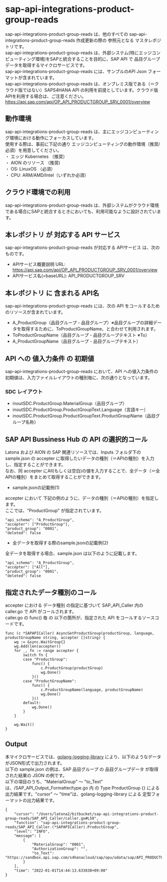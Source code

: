 # sap-api-integrations-product-group-reads
sap-api-integrations-product-group-reads は、他のすべての sap-api-integrations-product-group-reads 作成更新の際の 参照元となる マスタレポジトリです。  
sap-api-integrations-product-group-reads は、外部システム(特にエッジコンピューティング環境)をSAPと統合することを目的に、SAP API で 品目グループデータを取得するマイクロサービスです。    
sap-api-integrations-product-group-reads には、サンプルのAPI Json フォーマットが含まれています。   
sap-api-integrations-product-group-reads は、オンプレミス版である（＝クラウド版ではない）SAPS4HANA API の利用を前提としています。クラウド版APIを利用する場合は、ご注意ください。   
https://api.sap.com/api/OP_API_PRODUCTGROUP_SRV_0001/overview

## 動作環境  
sap-api-integrations-product-group-reads は、主にエッジコンピューティング環境における動作にフォーカスしています。  
使用する際は、事前に下記の通り エッジコンピューティングの動作環境（推奨/必須）を用意してください。  
・ エッジ Kubernetes （推奨）    
・ AION のリソース （推奨)    
・ OS: LinuxOS （必須）    
・ CPU: ARM/AMD/Intel（いずれか必須）　　

## クラウド環境での利用
sap-api-integrations-product-group-reads は、外部システムがクラウド環境である場合にSAPと統合するときにおいても、利用可能なように設計されています。  

## 本レポジトリ が 対応する API サービス
sap-api-integrations-product-group-reads が対応する APIサービス は、次のものです。

* APIサービス概要説明 URL: https://api.sap.com/api/OP_API_PRODUCTGROUP_SRV_0001/overview  
* APIサービス名(=baseURL): API_PRODUCTGROUP_SRV

## 本レポジトリ に 含まれる API名
sap-api-integrations-product-group-reads には、次の API をコールするためのリソースが含まれています。  

* A_ProductGroup（品目グループ - 品目グループ）※品目グループの詳細データを取得するために、ToProductGroupName、と合わせて利用されます。
* ToProductGroupName（品目グループ - 品目グループテキスト ※To）
* A_ProductGroupName（品目グループ - 品目グループテキスト）

## API への 値入力条件 の 初期値
sap-api-integrations-product-group-reads において、API への値入力条件の初期値は、入力ファイルレイアウトの種別毎に、次の通りとなっています。  

### SDC レイアウト

* inoutSDC.ProductGroup.MaterialGroup（品目グループ）
* inoutSDC.ProductGroup.ProductGroupText.Language（言語キー）
* inoutSDC.ProductGroup.ProductGroupText.ProductGroupName（品目グループ名称）

## SAP API Bussiness Hub の API の選択的コール

Latona および AION の SAP 関連リソースでは、Inputs フォルダ下の sample.json の accepter に取得したいデータの種別（＝APIの種別）を入力し、指定することができます。  
なお、同 accepter にAll(もしくは空白)の値を入力することで、全データ（＝全APIの種別）をまとめて取得することができます。  

* sample.jsonの記載例(1)  

accepter において 下記の例のように、データの種別（＝APIの種別）を指定します。  
ここでは、"ProductGroup" が指定されています。

```
"api_schema": "A_ProductGroup",
"accepter": ["ProductGroup"],
"product_group": "0001",
"deleted": false
```
  
* 全データを取得する際のsample.jsonの記載例(2)  

全データを取得する場合、sample.json は以下のように記載します。  

```
"api_schema": "A_ProductGroup",
"accepter": ["All"],
"product_group": "0001",
"deleted": false
```

## 指定されたデータ種別のコール

accepter における データ種別 の指定に基づいて SAP_API_Caller 内の caller.go で API がコールされます。  
caller.go の func() 毎 の 以下の箇所が、指定された API をコールするソースコードです。  

```
func (c *SAPAPICaller) AsyncGetProductGroup(productGroup, language, productGroupName string, accepter []string) {
	wg := &sync.WaitGroup{}
	wg.Add(len(accepter))
	for _, fn := range accepter {
		switch fn {
		case "ProductGroup":
			func() {
				c.ProductGroup(productGroup)
				wg.Done()
			}()
		case "ProductGroupName":
			func() {
				c.ProductGroupName(language, productGroupName)
				wg.Done()
			}()
		default:
			wg.Done()
		}
	}

	wg.Wait()
}
```
## Output  
本マイクロサービスでは、[golang-logging-library](https://github.com/latonaio/golang-logging-library) により、以下のようなデータがJSON形式で出力されます。  
以下の sample.json の例は、SAP 品目グループ の 品目グループデータ が取得された結果の JSON の例です。  
以下の項目のうち、"MaterialGroup" ～ "to_Text" は、/SAP_API_Output_Formatter/type.go 内 の Type ProductGroup {} による出力結果です。"cursor" ～ "time"は、golang-logging-library による 定型フォーマットの出力結果です。  

```
{
	"cursor": "/Users/latona2/bitbucket/sap-api-integrations-product-group-reads/SAP_API_Caller/caller.go#L58",
	"function": "sap-api-integrations-product-group-reads/SAP_API_Caller.(*SAPAPICaller).ProductGroup",
	"level": "INFO",
	"message": [
		{
			"MaterialGroup": "0001",
			"AuthorizationGroup": "",
			"to_Text": "https://sandbox.api.sap.com/s4hanacloud/sap/opu/odata/sap/API_PRODUCTGROUP_SRV/A_ProductGroup('0001')/to_Text"
		}
	],
	"time": "2022-01-01T14:44:13.633838+09:00"
}
```
